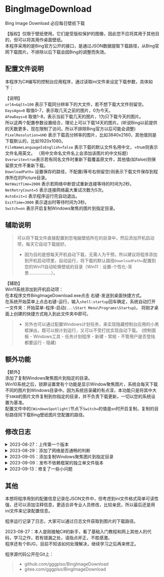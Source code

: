 # BingImageDownload


Bing Image Download 必应每日壁纸下载   

【版权】仅限于壁纸使用。它们是受版权保护的图像，因此您不应将其用于其他目的，但可以将其用作桌面壁纸。  
本程序采用的是Bing官方公开的接口，是通过JSON数据提取下载路径，从Bing官网下载图片。不排除以后下载会因Bing的调整而失效。

## 配置文件说明
本程序为C#编写的控制台应用程序，通过读取ini文件来设定下载参数，具体如下：

【说明】  
`url6=&qlt=100` 表示下载同分辨率下的大文件，若不想下载大文件则留空。
`DaysAgo=0` 取值0-7，表示取几天之前的图片，0为今天。   
`AFewDays=8` 取值1-8，表示当前下载几天的图片，1为只下载今天的图片。  
所以这两个配置参数设置结合，理论上可以下载14天的图片。(听说Bing以前提供的天数更多，现在限制了访问，所以不排除Bing官方以后可能会调整)   
`PixelResolution=UHD` 表示下载高分辨率的图片，比如3840x2160，其他值则是下载默认的，比如1920x1080。  
`FileNameLanguageIsEnglish=false` 表示下载的默认文件名用中文，=true则表示文件名用英文。 （用中文命名文件名上会添加该图片的中文标题）  
`Overwrite=true`表示若有同名文件时重新下载覆盖原文件，其他值(如false)则保留原文件不重新下载。  
`DownloadPath=` 设置保存的路径，不配置(等号右侧留空)则表示下载文件保存到程序所在的Picture目录。  
`NetWaitTime=2000` 表示若网络中断尝试重新连接等待的时间为2秒。  
`NetRetryCount=5` 表示连接网络最大重试次数为5次。  
`AutoExit=1` 表示程序运行完自动退出。  
`ExitTime=3000` 表示退出时等待时间为3秒。  
`Switch=on` 表示开启复制Windows聚焦的图片到指定目录。  


## 辅助说明  
> 可以将下载文件直接配置到您电脑壁纸所在的目录中，然后添加开机启动项，每天它自动下载就好。  
 > * 因为目的是想每天开机自动下载，无需人为干预，所以建议将程序添加到开机启动项里，自动运行，将下载的默认路径`DownloadPath=`配置到您的Win11自动轮换壁纸的目录（Win11：设置-个性化-背景………………）。  

【辅助】  
Win11系统添加到开机启动项：  
在本程序文件BingImageDownload.exe点击 右键-发送到桌面快捷方式。  
在系统开始菜单上点击右键-运行，输入`shell:startup`回车确定，系统自动打开一文件夹：开始菜单-程序-启动(`...\Start Menu\Programs\Startup`)， 将刚才桌面上创建的快捷方式拖入到此文件夹中即可。  

 > * 另外也可以通过配置Windows计划任务，来实现隐藏控制台应用的小黑框弹出，既可以按计划运行，又可以不受打扰实现自动下载。  (控制面板 - Windows工具 - 任务计划程序 - 新建 - 常规 - 不管用户是否登陆都要运行 - 隐藏)  
 

## 额外功能
【额外】  
添加了复制Windows聚焦图片到指定的目录。  
Win10系统之后，锁屏设置里有个功能是显示Window聚焦图片，系统会每天下载不同的图片到Windows目录中。因为系统目录藏的有点深，本功能只是将其中大于`50KB`的图片文件复制到你指定的目录，并不负责下载更新，一切以您的系统设置为基准。  
配置文件中的`[WindowsSpotlight]`节点下`Switch=`的值是`on`时开启复制，复制的目标路径同下载Bing壁纸图片您配置的路径。


## 修改日志  
<details>
    <summary>
        2023-08-27：上传第一个版本  
    </summary>
</details>
<details>
    <summary>
        2023-08-29：添加了网络是否通畅的判断  
    </summary>
    增加配置文件bing.ini的网络参数节点[NetworkInformation]，若程序运行时网络无法连接，将按该节点下的参数配置来决定重新连接的次数和等待时间。（修正原因：程序添加到了开机启动项，自动运行时网络有可能因刚开机而尚未连接，需要等待……）
</details>
<details>
    <summary>
        2023-09-05：添加复制Windows聚焦图片到指定目录
    </summary>
</details>
<details>
    <summary>
        2023-09-09：发布不依赖框架的独立单文件版本  
    </summary>
    增加配置文件bing.ini的下载设置`Overwrite=true`表示若有同名文件时重新下载覆盖原文件，其他值则保留原文件不重新下载。（修正原因：程序添加到了开机启动项自动运行下载壁纸图片，有时会因为未开机而错过，所以可以将配置[AFewDays=8] 取值设置为8，表示当前下载8天内的所有图片，配置[Overwrite=false]设置为当文件已存在时，不用重新下载。由此来避免短期内因没开机而未下载精美壁纸图片……）  

    其他：Windows锁屏壁纸不复制小于50KB的文件，因为有时微软会让系统下载一些图标、二维码等小文件。  
         日志记录由原来调试期每天新建文件改为一个月新建log文件。  
         修改下载方式从异步改为同步，多文件按顺序逐个下载。  
         网络测试不通畅(ping失败)时也尝试下载。  
</details>
<details>
    <summary>
        2023-09-13：修复了一些小问题
    </summary>
    黔驴技穷，所以短期内应该不会再更新了，目前暂时就这样了…… 感谢大家的支持。  

    ( 若哪位大佬有Edge浏览器背景的接口，请传授小弟，不胜感激 ^_^ )
</details>


## 其他  

本想将程序用到的配置信息记录在JSON文件中，但考虑到ini文件格式简单可读性强，还可以添加注释信息，更适合非专业人员修改，比较亲民，所以最后还是用ini文件来记录配置信息。  

程序运行记录了日志，大家可以通过日志文件获取到图片的下载路径。  

2023-08-27：本人是刚接触C#的新手，看了基础入门教程和网上其他人的代码，学习之作，若有错漏之处，请指点斧正，不胜感激。  
程序还有个BUG，目前不知该如何处理解决，继续学习之后再来修正。

程序源代码公开在Git上：  
> *  github.com/gggplso/BingImageDownload
> *  gitee.com/gggplso/BingImageDownload
  


